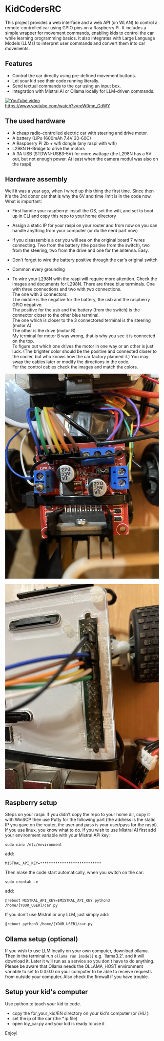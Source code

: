 # KidCodersRC

This project provides a web interface and a web API (on WLAN) to control a remote-controlled car using GPIO pins on a Raspberry Pi. It includes a simple wrapper for movement commands, enabling kids to control the car while learning programming basics. It also integrates with Large Language Models (LLMs) to interpret user commands and convert them into car movements.

## Features

- Control the car directly using pre-defined movement buttons.
- Let your kid see their code running literally.
- Send textual commands to the car using an input box.
- Integration with Mistral AI or Ollama locally for LLM-driven commands.

[![YouTube video](https://img.youtube.com/vi/reW0mn_GdWY/0.jpg)](https://www.youtube.com/watch?v=reW0mn_GdWY)<br>
https://www.youtube.com/watch?v=reW0mn_GdWY

## The used hardware

- A cheap radio-controlled electric car with steering and drive motor.
- A battery (LiPo 1600mAh 7.4V 30-60C)
- A Raspberry Pi 2b + wifi dongle (any raspi with wifi)
- L298N H-Bridge to drive the motors
- A 3A USB (STDWN-USB3-5V) for more wattage (the L298N has a 5V out, but not enough power. At least when the camera modul was also on the raspi)

## Hardware assembly
Well it was a year ago, when I wired up this thing the first time. Since then it's the 3rd donor car that is why the 6V and time limit is in the code now.
What is important:
- First handle your raspberry: install the OS, set the wifi, and set to boot up in CLI and copy this repo to your home directory
- Assign a static IP for your raspi on your router and from now on you can handle anything from your computer (or do the nerd part now)

- If you disassemble a car you will see on the original board 7 wires connecting. Two from the battery (the positive from the switch), two from the steering, two from the drive and one for the antenna. Easy.
- Don't forget to wire the battery positive through the car's original switch
- Common every grounding

- To wire your L298N with the raspi will require more attention. Check the images and documents for L298N.
  There are three blue terminals. One with three connections and two with two connections.<br>
  The one with 3 connectors:<br>
	The middle is the negative for the battery, the usb and the raspberry GPIO negative.<br>
	The positive for the usb and the battery (from the switch) is the connector closer to the other blue terminal.<br>
  The one which is closer to the 3 connectored terminal is the steering (motor A)<br>
  The other is the drive (motor B)<br>
  My terminal for motor B was wrong, that is why you see it is connected on the top.<br>
  To figure out which one drives the motor in one way or an other is just luck. (The brighter color should be the positive and connected closer to the cooler, but who knows how the car factory planned it.) You may swap the cables later or modify the directions in the code.<br>
  For the control cables check the images and match the colors.
  
  
![L298N](images/L298N.jpeg)


![Raspberry GPIO](images/raspberry_gpio.jpeg)


## Raspberry setup
Steps on your raspi:
If you didn't copy the repo to your home dir, copy it with WinSCP then use Putty for the following part (the address is the static IP you gave on the router, the user and pass is your user/pass for the raspi). If you use linux, you know what to do.
If you wish to use Mistral AI first add your environment variable with your Mistral API key:
```
sudo nano /etc/environment
```

add:

```
MISTRAL_API_KEY=****************************
```

Then make the code start automatically, when you switch on the car:
```
sudo crontab -e
```

add:

```
@reboot MISTRAL_API_KEY=$MISTRAL_API_KEY python3 /home/[YOUR_USER]/car.py
```

If you don't use Mistral or any LLM, just simply add:
```
@reboot python3 /home/[YOUR_USER]/car.py
```

## Ollama setup (optional)
If you wish to use LLM locally on your own computer, download ollama. Then in the terminal run ```ollama run [model]``` e.g. 'llama3.2'. and it will download it. Later it will run as a service so you don't have to do anything. Please be aware that Ollama needs the OLLAMA_HOST environment variable to set to 0.0.0.0 on your computer to be able to receive requests from outside your computer. Also check the firewall if you have trouble.

## Setup your kid's computer
Use python to teach your kid to code.

- copy the for_your_kid/EN directory on your kid's computer (or /HU )
- set the ip of the car (the *.ip file)
- open toy_car.py and your kid is ready to use it


Enjoy!
